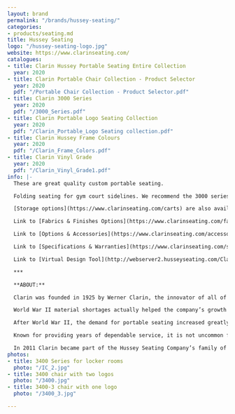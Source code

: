 ```yaml
---
layout: brand
permalink: "/brands/hussey-seating/"
categories:
- products/seating.md
title: Hussey Seating
logo: "/hussey-seating-logo.jpg"
website: https://www.clarinseating.com/
catalogues:
- title: Clarin Hussey Portable Seating Entire Collection
  year: 2020
- title: Clarin Portable Chair Collection - Product Selector
  year: 2020
  pdf: "/Portable Chair Collection - Product Selector.pdf"
- title: Clarin 3000 Series
  year: 2020
  pdf: "/3000_Series.pdf"
- title: Clarin Portable Logo Seating Collection
  year: 2020
  pdf: "/Clarin_Portable_Logo Seating collection.pdf"
- title: Clarin Hussey Frame Colours
  year: 2020
  pdf: "/Clarin_Frame_Colors.pdf"
- title: Clarin Vinyl Grade
  year: 2020
  pdf: "/Clarin_Vinyl_Grade1.pdf"
info: |-
  These are great quality custom portable seating.

  Folding seating for gym court sidelines. We recommend the 3000 series for this use.

  [Storage options](https://www.clarinseating.com/carts) are also available.

  Link to [Fabrics & Finishes Options](https://www.clarinseating.com/fabrics-and-finishes)

  Link to [Options & Accessories](https://www.clarinseating.com/accessories)

  Link to [Specifications & Warranties](https://www.clarinseating.com/specification-and-warranties)

  Link to [Virtual Design Tool](http://webserver2.husseyseating.com/ClarinSeatSelector/default.aspx)

  ***

  **ABOUT:**

  Clarin was founded in 1925 by Werner Clarin, the innovator of all of the principle designs that are presently offered by folding chair manufacturers. In 1928 Clarin Corporation made the first all-steel folding chair manufactured in the United States.

  World War II material shortages actually helped the company’s growth when it switched to wood folding chairs and government sub-contract work to stay operational.

  After World War II, the demand for portable seating increased greatly because of the rising enrollment in public schools, and Clarin grew steadily as the market did.

  Known for providing years of dependable service, it is not uncommon for schools and venues to still be using Clarin chairs dating all the way back to the 1960’s and 70’s.

  In 2011 Clarin became part of the Hussey Seating Company’s family of products.
photos:
- title: 3400 Series for locker rooms
  photo: "/IC_2.jpg"
- title: 3400 chair with two logos
  photo: "/3400.jpg"
- title: 3400-3 chair with one logo
  photo: "/3400_3.jpg"

---
```

